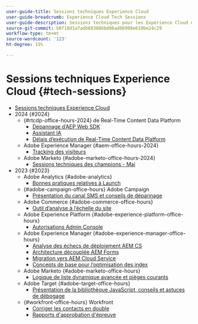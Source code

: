 ```yaml
---
user-guide-title: Sessions techniques Experience Cloud
user-guide-breadcrumb: Experience Cloud Tech Sessions
user-guide-description: Sessions techniques pour les Experience Cloud est une approche proactive de la déviation des cas en proposant aux clients des webinaires spécifiques à une solution.
source-git-commit: b6f18d1a7adb683886bd08ad86998e619be24c29
workflow-type: tm+mt
source-wordcount: '123'
ht-degree: 15%

---
```



# Sessions techniques Experience Cloud {#tech-sessions}

+ [Sessions techniques Experience Cloud](overview.md)
+ 2024 {#2024}
   + {#rtcdp-office-hours-2024} de Real-Time Content Data Platform
      + [Dépannage d’AEP Web SDK](2024/aep-web-sdk-troubleshooting.md)
      + [Assistant IA](2024/ai-assistant.md)
      + [Délais d’exécution de Real-Time Content Data Platform](2024/rtcdp-timings.md)
   + Adobe Experience Manager   {#aem-office-hours-2024}
      + [Tracking des visiteurs](2024/tracking-visitors.md)
   + Adobe Marketo {#adobe-marketo-office-hours-2024}
      + [Sessions techniques des champions - Mai](2024/champion-office-hours.md)
+ 2023 {#2023}
   + Adobe Analytics {#adobe-analytics}
      + [Bonnes pratiques relatives à Launch](2023/launch-best-practices.md)
   + {#adobe-campaign-office-hours} Adobe Campaign
      + [Présentation du canal SMS et conseils de dépannage](2023/ac-sms-channel-overview.md)
   + Adobe Commerce {#adobe-commerce-office-hours}
      + [ Outil d’analyse à l’échelle du site ](2023/site-wide-analysis-tool.md)
   + Adobe Experience Platform {#adobe-experience-platform-office-hours}
      + [Autorisations Admin Console](2023/aep-admin-console-permissions.md)
   + Adobe Experience Manager   {#adobe-experience-manager-office-hours}
      + [Analyse des échecs de déploiement AEM CS](2023/aem-deployment-failures-analysis.md)
      + [Architecture découplée AEM Forms](2023/aem-forms-headless-architecture.md)
      + [Migration vers AEM Cloud Service](2023/migration-aemcs.md)
      + [Concepts de base pour l’optimisation des index](2023/optimize-indexes-aemcs.md)
   + Adobe Marketo {#adobe-marketo-office-hours}
      + [Logique de liste dynamique avancée et pièges courants](2023/marketo-common-pitfalls.md)
   + Adobe Target {#adobe-target-office-hours}
      + [Présentation de la bibliothèque JavaScript, conseils et astuces de débogage](2023/target-debugging-tips-and-tricks.md)
   + {#workfront-office-hours} Workfront
      + [Corriger les contacts en double](2023/workfront-fix-duplicate-contacts.md)
      + [Rapports d&#39;approbation d&#39;épreuve](2023/workfront-proof-approval-reports.md)


